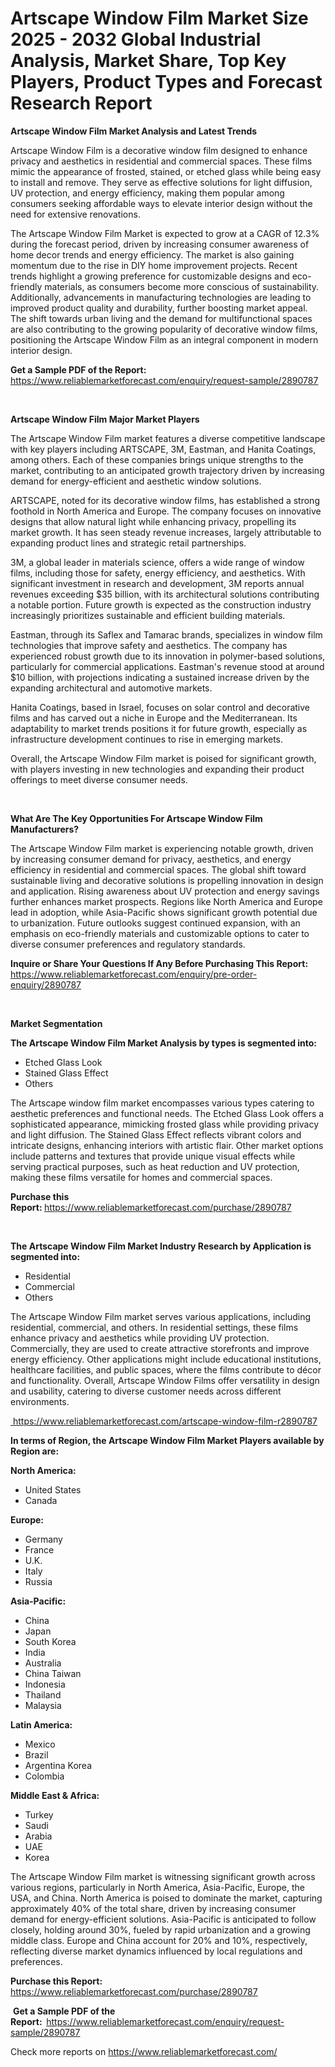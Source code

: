 <p><h1>Artscape Window Film Market Size 2025 - 2032 Global Industrial Analysis, Market Share, Top Key Players, Product Types and Forecast Research Report</h1></p><p><strong>Artscape Window Film Market Analysis and Latest Trends</strong></p>
<p><p>Artscape Window Film is a decorative window film designed to enhance privacy and aesthetics in residential and commercial spaces. These films mimic the appearance of frosted, stained, or etched glass while being easy to install and remove. They serve as effective solutions for light diffusion, UV protection, and energy efficiency, making them popular among consumers seeking affordable ways to elevate interior design without the need for extensive renovations.</p><p>The Artscape Window Film Market is expected to grow at a CAGR of 12.3% during the forecast period, driven by increasing consumer awareness of home decor trends and energy efficiency. The market is also gaining momentum due to the rise in DIY home improvement projects. Recent trends highlight a growing preference for customizable designs and eco-friendly materials, as consumers become more conscious of sustainability. Additionally, advancements in manufacturing technologies are leading to improved product quality and durability, further boosting market appeal. The shift towards urban living and the demand for multifunctional spaces are also contributing to the growing popularity of decorative window films, positioning the Artscape Window Film as an integral component in modern interior design.</p></p>
<p><strong>Get a Sample PDF of the Report:&nbsp;</strong> <a href="https://www.reliablemarketforecast.com/enquiry/request-sample/2890787?utm_campaign=1766&utm_medium=2&utm_source=Github&utm_content=ia&utm_term=14032025&utm_id=artscape-window-film">https://www.reliablemarketforecast.com/enquiry/request-sample/2890787</a></p>
<p>&nbsp;</p>
<p><strong>Artscape Window Film Major Market Players</strong></p>
<p><p>The Artscape Window Film market features a diverse competitive landscape with key players including ARTSCAPE, 3M, Eastman, and Hanita Coatings, among others. Each of these companies brings unique strengths to the market, contributing to an anticipated growth trajectory driven by increasing demand for energy-efficient and aesthetic window solutions.</p><p>ARTSCAPE, noted for its decorative window films, has established a strong foothold in North America and Europe. The company focuses on innovative designs that allow natural light while enhancing privacy, propelling its market growth. It has seen steady revenue increases, largely attributable to expanding product lines and strategic retail partnerships.</p><p>3M, a global leader in materials science, offers a wide range of window films, including those for safety, energy efficiency, and aesthetics. With significant investment in research and development, 3M reports annual revenues exceeding $35 billion, with its architectural solutions contributing a notable portion. Future growth is expected as the construction industry increasingly prioritizes sustainable and efficient building materials.</p><p>Eastman, through its Saflex and Tamarac brands, specializes in window film technologies that improve safety and aesthetics. The company has experienced robust growth due to its innovation in polymer-based solutions, particularly for commercial applications. Eastman's revenue stood at around $10 billion, with projections indicating a sustained increase driven by the expanding architectural and automotive markets.</p><p>Hanita Coatings, based in Israel, focuses on solar control and decorative films and has carved out a niche in Europe and the Mediterranean. Its adaptability to market trends positions it for future growth, especially as infrastructure development continues to rise in emerging markets.</p><p>Overall, the Artscape Window Film market is poised for significant growth, with players investing in new technologies and expanding their product offerings to meet diverse consumer needs.</p></p>
<p>&nbsp;</p>
<p><strong>What Are The Key Opportunities For Artscape Window Film Manufacturers?</strong></p>
<p><p>The Artscape Window Film market is experiencing notable growth, driven by increasing consumer demand for privacy, aesthetics, and energy efficiency in residential and commercial spaces. The global shift toward sustainable living and decorative solutions is propelling innovation in design and application. Rising awareness about UV protection and energy savings further enhances market prospects. Regions like North America and Europe lead in adoption, while Asia-Pacific shows significant growth potential due to urbanization. Future outlooks suggest continued expansion, with an emphasis on eco-friendly materials and customizable options to cater to diverse consumer preferences and regulatory standards.</p></p>
<p><strong>Inquire or Share Your Questions If Any Before Purchasing This Report:</strong> <a href="https://www.reliablemarketforecast.com/enquiry/pre-order-enquiry/2890787?utm_campaign=1766&utm_medium=2&utm_source=Github&utm_content=ia&utm_term=14032025&utm_id=artscape-window-film">https://www.reliablemarketforecast.com/enquiry/pre-order-enquiry/2890787</a></p>
<p>&nbsp;</p>
<p><strong>Market Segmentation</strong></p>
<p><strong>The Artscape Window Film Market Analysis by types is segmented into:</strong></p>
<p><ul><li>Etched Glass Look</li><li>Stained Glass Effect</li><li>Others</li></ul></p>
<p><p>The Artscape window film market encompasses various types catering to aesthetic preferences and functional needs. The Etched Glass Look offers a sophisticated appearance, mimicking frosted glass while providing privacy and light diffusion. The Stained Glass Effect reflects vibrant colors and intricate designs, enhancing interiors with artistic flair. Other market options include patterns and textures that provide unique visual effects while serving practical purposes, such as heat reduction and UV protection, making these films versatile for homes and commercial spaces.</p></p>
<p><strong>Purchase this Report:&nbsp;</strong><a href="https://www.reliablemarketforecast.com/purchase/2890787?utm_campaign=1766&utm_medium=2&utm_source=Github&utm_content=ia&utm_term=14032025&utm_id=artscape-window-film">https://www.reliablemarketforecast.com/purchase/2890787</a></p>
<p>&nbsp;</p>
<p><strong>The Artscape Window Film Market Industry Research by Application is segmented into:</strong></p>
<p><ul><li>Residential</li><li>Commercial</li><li>Others</li></ul></p>
<p><p>The Artscape Window Film market serves various applications, including residential, commercial, and others. In residential settings, these films enhance privacy and aesthetics while providing UV protection. Commercially, they are used to create attractive storefronts and improve energy efficiency. Other applications might include educational institutions, healthcare facilities, and public spaces, where the films contribute to décor and functionality. Overall, Artscape Window Films offer versatility in design and usability, catering to diverse customer needs across different environments.</p></p>
<p><a href="https://www.reliablemarketforecast.com/artscape-window-film-r2890787?utm_campaign=1766&utm_medium=2&utm_source=Github&utm_content=ia&utm_term=14032025&utm_id=artscape-window-film">&nbsp;https://www.reliablemarketforecast.com/artscape-window-film-r2890787</a></p>
<p><strong>In terms of Region, the Artscape Window Film Market Players available by Region are:</strong></p>
<p>
    <p> <strong> North America: </strong>
        <ul>
            <li>United States</li>
            <li>Canada</li>
        </ul>
        </p> 
    <p> <strong> Europe: </strong>
        <ul>
            <li>Germany</li>
            <li>France</li>
            <li>U.K.</li>
            <li>Italy</li>
            <li>Russia</li>
        </ul>
        </p> 
    <p> <strong> Asia-Pacific: </strong>
        <ul>
            <li>China</li>
            <li>Japan</li>
            <li>South Korea</li>
            <li>India</li>
            <li>Australia</li>
            <li>China Taiwan</li>
            <li>Indonesia</li>
            <li>Thailand</li>
            <li>Malaysia</li>
        </ul>
        </p> 
    <p> <strong> Latin America: </strong>
        <ul>
            <li>Mexico</li>
            <li>Brazil</li>
            <li>Argentina Korea</li>
            <li>Colombia</li>
        </ul>
        </p> 
    <p> <strong> Middle East & Africa: </strong>
        <ul>
            <li>Turkey</li>
            <li>Saudi</li>
            <li>Arabia</li>
            <li>UAE</li>
            <li>Korea</li>
        </ul>
    </p>
    </p>
<p><p>The Artscape Window Film market is witnessing significant growth across various regions, particularly in North America, Asia-Pacific, Europe, the USA, and China. North America is poised to dominate the market, capturing approximately 40% of the total share, driven by increasing consumer demand for energy-efficient solutions. Asia-Pacific is anticipated to follow closely, holding around 30%, fueled by rapid urbanization and a growing middle class. Europe and China account for 20% and 10%, respectively, reflecting diverse market dynamics influenced by local regulations and preferences.</p></p>
<p><strong>Purchase this Report: </strong><a href="https://www.reliablemarketforecast.com/purchase/2890787?utm_campaign=1766&utm_medium=2&utm_source=Github&utm_content=ia&utm_term=14032025&utm_id=artscape-window-film">https://www.reliablemarketforecast.com/purchase/2890787</a></p>
<p>&nbsp;<strong>Get a Sample PDF of the Report:&nbsp;&nbsp;</strong><a href="https://www.reliablemarketforecast.com/enquiry/request-sample/2890787?utm_campaign=1766&utm_medium=2&utm_source=Github&utm_content=ia&utm_term=14032025&utm_id=artscape-window-film">https://www.reliablemarketforecast.com/enquiry/request-sample/2890787</a></p>
<p><strong></strong></p>
<p>Check more reports on <a href="https://www.reliablemarketforecast.com/?utm_campaign=1766&utm_medium=2&utm_source=Github&utm_content=ia&utm_term=14032025&utm_id=artscape-window-film">https://www.reliablemarketforecast.com/</a></p>